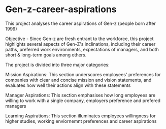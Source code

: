 # Gen-z-career-aspirations

This project analyses the career aspirations of Gen-z (people born after 1999)

Objective - Since Gen-z are fresh entrant to the workforce, this project highlights several aspects of Gen-Z's inclinations, including their career paths, preferred work environments, expectations of managers, and both short & long-term goals among others.

The project is divided into three major categories:

Mission Aspirations: This section underscores employees' preferences for companies with clear and concise mission and vision statements, and evaluates how well their actions align with these statements

Manager Aspirations: This section emphasises how long employees are willing to work with a single company, employers preference and prefered managers 

Learning Aspirations: This section illuminates employees willingness for higher studies, working enviornemnt preferences and career aspirations
